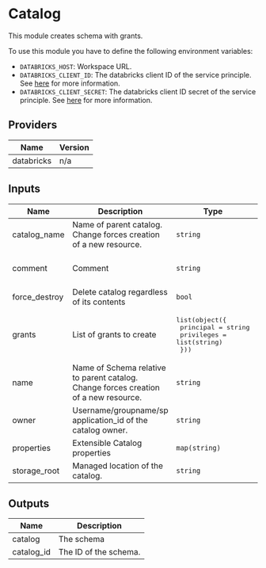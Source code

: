 # Catalog
This module creates schema with grants.

To use this module you have to define the following environment variables:
- `DATABRICKS_HOST`: Workspace URL.
- `DATABRICKS_CLIENT_ID`: The databricks client ID of the service principle. See [here](https://docs.databricks.com/en/dev-tools/authentication-oauth.html) for more information.
- `DATABRICKS_CLIENT_SECRET`: The databricks client ID secret of the service principle. See [here](https://docs.databricks.com/en/dev-tools/authentication-oauth.html) for more information.

## Providers

| Name | Version |
|------|---------|
| databricks | n/a |

## Inputs

| Name | Description | Type | Default | Required |
|------|-------------|------|---------|:-----:|
| catalog\_name | Name of parent catalog. Change forces creation of a new resource. | `string` | n/a | yes |
| comment | Comment | `string` | `"This catalog is managed by terraform"` | no |
| force\_destroy | Delete catalog regardless of its contents | `bool` | `false` | no |
| grants | List of grants to create | <pre>list(object({<br>    principal  = string<br>    privileges = list(string)<br>  }))<br></pre> | `[]` | no |
| name | Name of Schema relative to parent catalog. Change forces creation of a new resource. | `string` | n/a | yes |
| owner | Username/groupname/sp application\_id of the catalog owner. | `string` | n/a | yes |
| properties | Extensible Catalog properties | `map(string)` | `{}` | no |
| storage\_root | Managed location of the catalog. | `string` | n/a | yes |

## Outputs

| Name | Description |
|------|-------------|
| catalog | The schema |
| catalog\_id | The ID of the schema. |